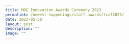```yaml
---
title: MOE Innovation Awards Ceremony 2023
permalink: /newest-happenings/staff-awards/tcef2023/
date: 2023-05-30
layout: post
description: ""
image: ""
---
```

